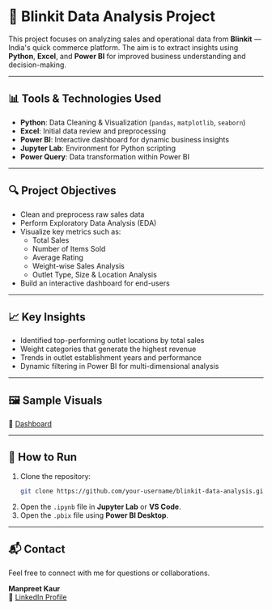 # 🛒 Blinkit Data Analysis Project

This project focuses on analyzing sales and operational data from **Blinkit** — India's quick commerce platform. The aim is to extract insights using **Python**, **Excel**, and **Power BI** for improved business understanding and decision-making.

---

## 📊 Tools & Technologies Used

- **Python**: Data Cleaning & Visualization (`pandas`, `matplotlib`, `seaborn`)
- **Excel**: Initial data review and preprocessing
- **Power BI**: Interactive dashboard for dynamic business insights
- **Jupyter Lab**: Environment for Python scripting
- **Power Query**: Data transformation within Power BI

---

## 🔍 Project Objectives

- Clean and preprocess raw sales data
- Perform Exploratory Data Analysis (EDA)
- Visualize key metrics such as:
  - Total Sales
  - Number of Items Sold
  - Average Rating
  - Weight-wise Sales Analysis
  - Outlet Type, Size & Location Analysis
- Build an interactive dashboard for end-users

---

## 📈 Key Insights

- Identified top-performing outlet locations by total sales
- Weight categories that generate the highest revenue
- Trends in outlet establishment years and performance
- Dynamic filtering in Power BI for multi-dimensional analysis

---


## 🖼️ Sample Visuals

🔗 [Dashboard]() 

---

## 📌 How to Run

1. Clone the repository:
   ```bash
   git clone https://github.com/your-username/blinkit-data-analysis.git
   ```
2. Open the `.ipynb` file in **Jupyter Lab** or **VS Code**.
3. Open the `.pbix` file using **Power BI Desktop**.

---

## 📬 Contact

Feel free to connect with me for questions or collaborations.

**Manpreet Kaur**   
🔗 [LinkedIn Profile](https://www.linkedin.com/in/manpreet-kaur-52b805329/)  



